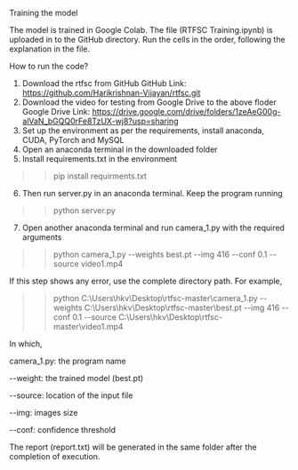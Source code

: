 Training the model

The model is trained in Google Colab. The file (RTFSC Training.ipynb) is uploaded in to the GitHub directory. Run the cells in the order, following the explanation in the file.
    
How to run the code?

1.	Download the rtfsc from GitHub
GitHub Link: https://github.com/Harikrishnan-Vijayan/rtfsc.git
2.	Download the video for testing from Google Drive to the above floder
Google Drive Link: https://drive.google.com/drive/folders/1zeAeG00g-alVaN_bGQQ0rFe8TzUX-wj8?usp=sharing
3.	Set up the environment as per the requirements, install anaconda, CUDA, PyTorch and MySQL
4.	Open an anaconda terminal in the downloaded folder
5.	Install requirements.txt in the environment
>>pip install requirments.txt
6.	Then run server.py in an anaconda terminal. Keep the program running
>>python server.py
7.	Open another anaconda terminal and run camera_1.py with the required arguments
>> python camera_1.py --weights best.pt --img 416 --conf 0.1 --source video1.mp4

If this step shows any error, use the complete directory path. For example,
>> python C:\Users\hkv\Desktop\rtfsc-master\camera_1.py --weights C:\Users\hkv\Desktop\rtfsc-master\best.pt --img 416 --conf 0.1 --source C:\Users\hkv\Desktop\rtfsc-master\video1.mp4

In which,

camera_1.py: the program name

--weight: the trained model (best.pt)

--source: location of the input file

--img: images size

--conf: confidence threshold

The report (report.txt) will be generated in the same folder after the completion of execution.
